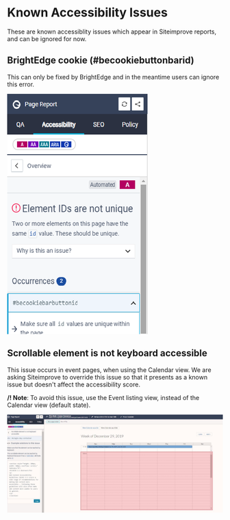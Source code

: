 # Known Accessibility Issues 

These are known accessiblity issues which appear in Siteimprove reports, and can be ignored for now.

## BrightEdge cookie (#becookiebuttonbarid)

This can only be fixed by BrightEdge and in the meantime users can ignore this error.

![Siteimprove Report](../.gitbook/assets/becookie.png)

## Scrollable element is not keyboard accessible

This issue occurs in event pages, when using the Calendar view. We are asking Siteimprove to override this issue so that it presents as a known issue but doesn't affect the accessibility score.

**/! Note**: To avoid this issue, use the Event listing view, instead of the Calendar view (default state).

![Siteimprove Screenshot](../.gitbook/assets/scrollelem.png)

